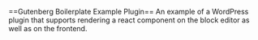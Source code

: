 ==Gutenberg Boilerplate Example Plugin==
An example of a WordPress plugin that supports rendering a react component on the block editor as well as on the frontend.
